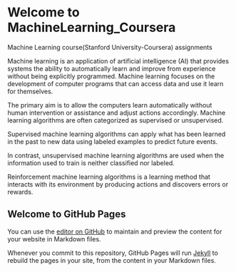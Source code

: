 # Welcome to MachineLearning_Coursera
Machine Learning course(Stanford University-Coursera) assignments

Machine learning is an application of artificial intelligence (AI) that provides systems the ability to automatically learn and improve from experience without being explicitly programmed. Machine learning focuses on the development of computer programs that can access data and use it learn for themselves.

The primary aim is to allow the computers learn automatically without human intervention or assistance and adjust actions accordingly.
Machine learning algorithms are often categorized as supervised or unsupervised.

Supervised machine learning algorithms can apply what has been learned in the past to new data using labeled examples to predict future events. 

In contrast, unsupervised machine learning algorithms are used when the information used to train is neither classified nor labeled.

Reinforcement machine learning algorithms is a learning method that interacts with its environment by producing actions and discovers errors or rewards.

## Welcome to GitHub Pages

You can use the [editor on GitHub](https://github.com/ManishaMahapatra1/MachineLearning_Coursera/edit/master/README.md) to maintain and preview the content for your website in Markdown files.

Whenever you commit to this repository, GitHub Pages will run [Jekyll](https://jekyllrb.com/) to rebuild the pages in your site, from the content in your Markdown files.


